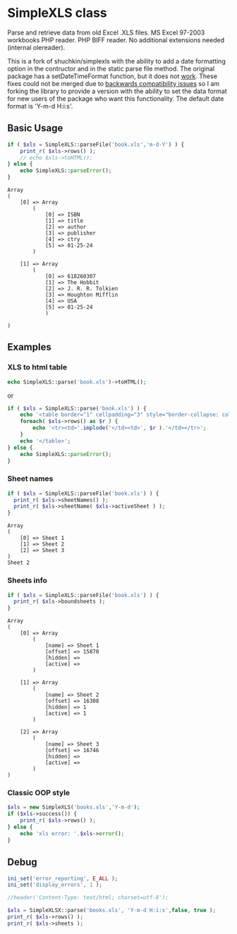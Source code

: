 # SimpleXLS class

Parse and retrieve data from old Excel .XLS files. MS Excel 97-2003 workbooks PHP reader. PHP BIFF reader. No additional extensions needed (internal olereader).

This is a fork of shuchkin/simplexls with the ability to add a date formatting option in the contructor and in the static parse file method. The original package has a setDateTimeFormat function, but it does not [work](https://github.com/shuchkin/simplexls/issues/29). These fixes could not be merged due to [backwards compatibility issues](https://github.com/shuchkin/simplexls/pull/32) so I am forking the library to provide a version with the ability to set the data format for new users of the package who want this functionality. The default date format is 'Y-m-d H:i:s'. 

## Basic Usage
```php
if ( $xls = SimpleXLS::parseFile('book.xls','m-d-Y') ) {
	print_r( $xls->rows() );
	// echo $xls->toHTML();	
} else {
	echo SimpleXLS::parseError();
}
```
```
Array
(
    [0] => Array
        (
            [0] => ISBN
            [1] => title
            [2] => author
            [3] => publisher
            [4] => ctry
            [5] => 01-25-24
        )

    [1] => Array
        (
            [0] => 618260307
            [1] => The Hobbit
            [2] => J. R. R. Tolkien
            [3] => Houghton Mifflin
            [4] => USA
            [5] => 01-25-24
            )

)
```

## Examples
### XLS to html table
```php
echo SimpleXLS::parse('book.xls')->toHTML();
```
or
```php
if ( $xls = SimpleXLS::parse('book.xls') ) {
	echo '<table border="1" cellpadding="3" style="border-collapse: collapse">';
	foreach( $xls->rows() as $r ) {
		echo '<tr><td>'.implode('</td><td>', $r ).'</td></tr>';
	}
	echo '</table>';
} else {
	echo SimpleXLS::parseError();
}
```
### Sheet names
```php
if ( $xls = SimpleXLS::parseFile('book.xls') ) {
  print_r( $xls->sheetNames() );
  print_r( $xls->sheetName( $xls->activeSheet ) );
}
```
```
Array
(
    [0] => Sheet 1
    [1] => Sheet 2
    [2] => Sheet 3
)
Sheet 2
```
### Sheets info
```php
if ( $xls = SimpleXLS::parseFile('book.xls') ) {
  print_r( $xls->boundsheets ); 
}
```
```
Array
(
    [0] => Array
        (
            [name] => Sheet 1
            [offset] => 15870
            [hidden] => 
            [active] => 
        )

    [1] => Array
        (
            [name] => Sheet 2
            [offset] => 16308
            [hidden] => 1
            [active] => 1
        )

    [2] => Array
        (
            [name] => Sheet 3 
            [offset] => 16746
            [hidden] => 
            [active] => 
        )
)
```

### Classic OOP style 
```php
$xls = new SimpleXLS('books.xls','Y-m-d');
if ($xls->success()) {
	print_r( $xls->rows() );
} else {
	echo 'xls error: '.$xls->error();
}
```



## Debug
```php
ini_set('error_reporting', E_ALL );
ini_set('display_errors', 1 );

//header('Content-Type: text/html; charset=utf-8');

$xls = SimpleXLSX::parse('books.xls', 'Y-m-d H:i:s',false, true );
print_r( $xls->rows() );
print_r( $xls->sheets );

```
